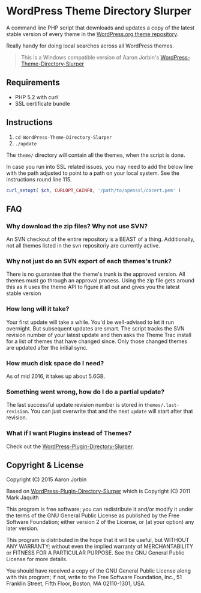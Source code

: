 WordPress Theme Directory Slurper
==================================

A command line PHP script that downloads and updates a copy of the latest stable
version of every theme in the [WordPress.org theme repository][repo].

Really handy for doing local searches across all WordPress themes.

[repo]: http://wordpress.org/themes/

> This is a Windows compatible version of Aaron Jorbin's [WordPress-Theme-Directory-Slurper](https://github.com/aaronjorbin/WordPress-Theme-Directory-Slurper)

Requirements
------------

* PHP 5.2 with curl
* SSL certificate bundle

Instructions
------------

1. `cd WordPress-Theme-Directory-Slurper`
2. `./update`

The `theme/` directory will contain all the themes, when the script is done.

In case you run into SSL related issues, you may need to add the below line with the path adjusted to point to a path on your local system.
See the instructions round line 115.
```php
curl_setopt( $ch, CURLOPT_CAINFO, '/path/to/openssl/cacert.pem' )
```

FAQ
----

### Why download the zip files? Why not use SVN? ###

An SVN checkout of the entire repository is a BEAST of a thing. Additionally, not all themes listed in the svn repositoriy are currently active.

### Why not just do an SVN export of each themes's trunk? ###

There is no guarantee that the theme's trunk is the approved version. All themes must go through an approval process. Using the zip file gets around this as it uses the theme API to figure it all out and gives you the latest stable version

### How long will it take? ###

Your first update will take a while. You'd be well-advised to let it run overnight. But subsequent updates are smart. The script tracks the SVN revision number of your latest update and then asks the Theme Trac install for a list of themes that have changed since. Only those changed themes are updated after the initial sync.

### How much disk space do I need? ###

As of mid 2016, it takes up about 5.6GB.

### Something went wrong, how do I do a partial update? ###

The last successful update revision number is stored in `themes/.last-revision`. You can just overwrite that and the next `update` will start after that revision.

### What if I want Plugins instead of Themes? ###
Check out the [WordPress-Plugin-Directory-Slurper](https://github.com/markjaquith/WordPress-Plugin-Directory-Slurper).

Copyright & License
-------------------
Copyright (C) 2015 Aaron Jorbin

Based on [WordPress-Plugin-Directory-Slurper](https://github.com/markjaquith/WordPress-Plugin-Directory-Slurper) which is Copyright (C) 2011 Mark Jaquith

This program is free software; you can redistribute it and/or
modify it under the terms of the GNU General Public License
as published by the Free Software Foundation; either version 2
of the License, or (at your option) any later version.

This program is distributed in the hope that it will be useful,
but WITHOUT ANY WARRANTY; without even the implied warranty of
MERCHANTABILITY or FITNESS FOR A PARTICULAR PURPOSE.  See the
GNU General Public License for more details.

You should have received a copy of the GNU General Public License
along with this program; if not, write to the Free Software
Foundation, Inc., 51 Franklin Street, Fifth Floor, Boston, MA  02110-1301, USA.
